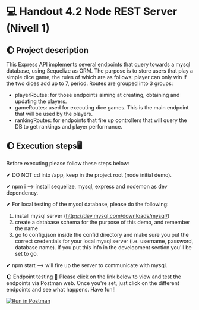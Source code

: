 # 💻 Handout 4.2 Node REST Server (Nivell 1)
## 🌔 Project description
This Express API implements several endpoints that query towards a mysql database, using Sequelize as ORM. The purpose is to store users that play a simple dice game, the rules of which are as follows: player can only win if the two dices add up to 7, period.
Routes are grouped into 3 groups:
* playerRoutes: for those endpoints aiming at creating, obtaining and updating the players.
* gameRoutes: used for executing dice games. This is the main endpoint that will be used by the players.
* rankingRoutes: for endpoints that fire up controllers that will query the DB to get rankings and player performance.

## 🌔 Execution steps🖥
Before executing please follow these steps below:

✔ DO NOT cd into /app, keep in the project root (node initial demo).

✔ npm i --> install sequelize, mysql, express and nodemon as dev dependency.

✔ For local testing of the mysql database, please do the following:
1. install mysql server (https://dev.mysql.com/downloads/mysql/)
2. create a database schema for the purpose of this demo, and remember the name
3. go to config.json inside the confid directory and make sure you put the correct credentials for your local mysql server (i.e. username, password, database name). If you put this info in the development section you'll be set to go.

✔ npm start --> will fire up the server to communicate with mysql.

🌔 Endpoint testing 🚀
Please click on the link below to view and test the endpoints via Postman web.
Once you're set, just click on the different endpoints and see what happens. Have fun!!

[![Run in Postman](https://run.pstmn.io/button.svg)](https://app.getpostman.com/run-collection/25968116-ed30ab9e-e857-4322-b076-c6b765f14ae9?action=collection%2Ffork&collection-url=entityId%3D25968116-ed30ab9e-e857-4322-b076-c6b765f14ae9%26entityType%3Dcollection%26workspaceId%3D57d04225-0c95-4842-86b9-1798df87390b)